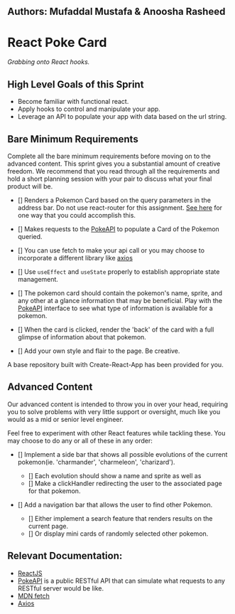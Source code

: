 ## Authors: Mufaddal Mustafa & Anoosha Rasheed


# React Poke Card

_Grabbing onto React hooks._

## High Level Goals of this Sprint
* Become familiar with functional react.
* Apply hooks to control and manipulate your app.
* Leverage an API to populate your app with data based on the url string.

## Bare Minimum Requirements

Complete all the bare minimum requirements before moving on to the advanced content. This sprint gives you a substantial amount of creative freedom. We recommend that you read through all the requirements and hold a short planning session with your pair to discuss what your final product will be.

- [] Renders a Pokemon Card based on the query parameters in the address bar. Do not use react-router for this assignment. [See here](https://stackoverflow.com/questions/56111914/how-to-read-url-parameters-within-component-in-react-js) for one way that you could accomplish this.

- [] Makes requests to the [PokeAPI](https://pokeapi.co/) to populate a Card of the Pokemon queried.

- [] You can use fetch to make your api call or you may choose to incorporate a different library like [axios](https://axios-http.com/docs/intro)

- [] Use `useEffect` and `useState` properly to establish appropriate state management.

- [] The pokemon card should contain the pokemon's name, sprite, and any other at a glance information that may be beneficial. Play with the [PokeAPI](https://pokeapi.co/) interface to see what type of information is available for a pokemon.

- [] When the card is clicked, render the 'back' of the card with a full glimpse of information about that pokemon.

- [] Add your own style and flair to the page. Be creative.



A base repository built with Create-React-App has been provided for you.

## Advanced Content

Our advanced content is intended to throw you in over your head, requiring you to solve problems with very little support or oversight, much like you would as a mid or senior level engineer.

Feel free to experiment with other React features while tackling these. You may choose to do any or all of these in any order:

- [] Implement a side bar that shows all possible evolutions of the current pokemon(ie. 'charmander', 'charmeleon', 'charizard'). 
  - [] Each evolution should show a name and sprite as well as 
  - [] Make a clickHandler redirecting the user to the associated page for that pokemon.

- [] Add a navigation bar that allows the user to find other Pokemon.
  - [] Either implement a search feature that renders results on the current page.
  - [] Or display mini cards of randomly selected other pokemon.

## Relevant Documentation:

* [ReactJS](https://reactjs.org/docs/getting-started.html)
* [PokeAPI](https://pokeapi.co/) is a public RESTful API that can simulate what requests to any RESTful server would be like.
* [MDN fetch](https://developer.mozilla.org/en-US/docs/Web/API/fetch)
* [Axios](https://axios-http.com/docs/intro)